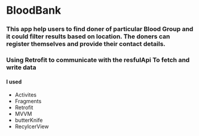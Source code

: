 # BloodBank
### This app help users to find doner of particular Blood Group and it could filter results based on location. The doners can register themselves and provide their contact details.
### Using Retrofit to communicate with the resfulApi To fetch and write data 
#### I used
* Activites 
* Fragments
* Retrofit
* MVVM 
* butterKnife 
* RecylcerView 

